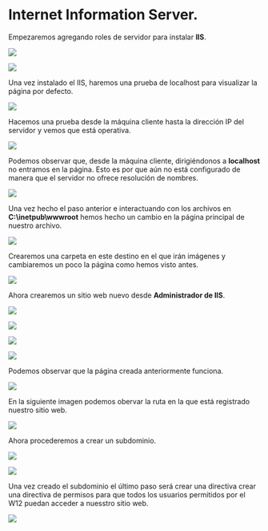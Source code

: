 # Internet Information Server.

Empezaremos agregando roles de servidor para instalar **IIS**.

![](./img/1.png)

![](./img/2.png)

Una vez instalado el IIS, haremos una prueba de localhost para visualizar la página por defecto.

![](./img/3.png)

Hacemos una prueba desde la máquina cliente hasta la dirección IP del servidor y vemos que está operativa.

![](./img/4.png)

Podemos observar que, desde la máquina cliente, dirigiéndonos a **localhost** no entramos en la página. Esto es por que aún no está configurado de manera que el servidor no ofrece resolución de nombres.

![](./img/5.png)

Una vez hecho el paso anterior e interactuando con los archivos en **C:\\inetpub\wwwroot** hemos hecho un cambio en la página principal de nuestro archivo.

![](./img/6.png)

Crearemos una carpeta en este destino en el que irán imágenes y cambiaremos un poco la página como hemos visto antes.

![](./img/7.png)

Ahora crearemos un sitio web nuevo desde **Administrador de IIS**.

![](./img/8.png)

![](./img/9.png)

![](./img/10.png)

![](./img/11.png)

Podemos observar que la página creada anteriormente funciona.

![](./img/12.png)

En la siguiente imagen podemos obervar la ruta en la que está registrado nuestro sitio web.

![](./img/13.png)

Ahora procederemos a crear un subdominio.

![](./img/14.png)

![](./img/15.png)

Una vez creado el subdominio el último paso será crear una directiva crear una directiva de permisos para que todos los usuarios permitidos por el W12 puedan acceder a nuesstro sitio web.

![](./img/16.png)
